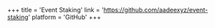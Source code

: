 +++
title = 'Event Staking'
link = 'https://github.com/aadeexyz/event-staking'
platform = 'GitHub'
+++
